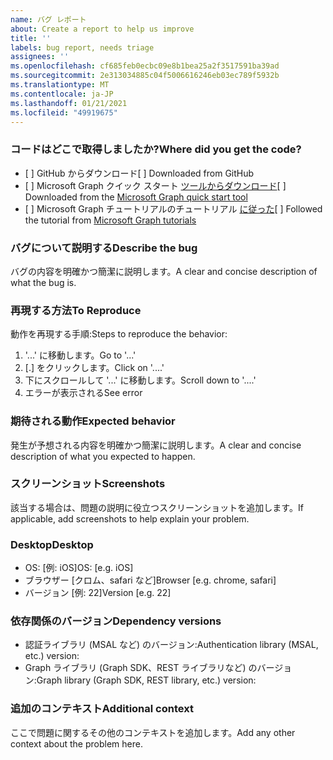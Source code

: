```yaml
---
name: バグ レポート
about: Create a report to help us improve
title: ''
labels: bug report, needs triage
assignees: ''
ms.openlocfilehash: cf685feb0ecbc09e8b1bea25a2f3517591ba39ad
ms.sourcegitcommit: 2e313034885c04f5006616246eb03ec789f5932b
ms.translationtype: MT
ms.contentlocale: ja-JP
ms.lasthandoff: 01/21/2021
ms.locfileid: "49919675"
---
```

### <a name="where-did-you-get-the-code"></a><span data-ttu-id="d56c2-102">コードはどこで取得しましたか?</span><span class="sxs-lookup"><span data-stu-id="d56c2-102">Where did you get the code?</span></span>

- <span data-ttu-id="d56c2-103">[ ] GitHub からダウンロード</span><span class="sxs-lookup"><span data-stu-id="d56c2-103">[ ] Downloaded from GitHub</span></span>
- <span data-ttu-id="d56c2-104">[ ] Microsoft Graph クイック スタート [ツールからダウンロード](https://developer.microsoft.com/graph/quick-start)</span><span class="sxs-lookup"><span data-stu-id="d56c2-104">[ ] Downloaded from the [Microsoft Graph quick start tool](https://developer.microsoft.com/graph/quick-start)</span></span>
- <span data-ttu-id="d56c2-105">[ ] Microsoft Graph チュートリアルのチュートリアル [に従った](https://docs.microsoft.com/graph/tutorials)</span><span class="sxs-lookup"><span data-stu-id="d56c2-105">[ ] Followed the tutorial from [Microsoft Graph tutorials](https://docs.microsoft.com/graph/tutorials)</span></span>

### <a name="describe-the-bug"></a><span data-ttu-id="d56c2-106">バグについて説明する</span><span class="sxs-lookup"><span data-stu-id="d56c2-106">Describe the bug</span></span>

<span data-ttu-id="d56c2-107">バグの内容を明確かつ簡潔に説明します。</span><span class="sxs-lookup"><span data-stu-id="d56c2-107">A clear and concise description of what the bug is.</span></span>

### <a name="to-reproduce"></a><span data-ttu-id="d56c2-108">再現する方法</span><span class="sxs-lookup"><span data-stu-id="d56c2-108">To Reproduce</span></span>

<span data-ttu-id="d56c2-109">動作を再現する手順:</span><span class="sxs-lookup"><span data-stu-id="d56c2-109">Steps to reproduce the behavior:</span></span>

1. <span data-ttu-id="d56c2-110">'...' に移動します。</span><span class="sxs-lookup"><span data-stu-id="d56c2-110">Go to '...'</span></span>
1. <span data-ttu-id="d56c2-111">[.] をクリックします。</span><span class="sxs-lookup"><span data-stu-id="d56c2-111">Click on '....'</span></span>
1. <span data-ttu-id="d56c2-112">下にスクロールして '...' に移動します。</span><span class="sxs-lookup"><span data-stu-id="d56c2-112">Scroll down to '....'</span></span>
1. <span data-ttu-id="d56c2-113">エラーが表示される</span><span class="sxs-lookup"><span data-stu-id="d56c2-113">See error</span></span>

### <a name="expected-behavior"></a><span data-ttu-id="d56c2-114">期待される動作</span><span class="sxs-lookup"><span data-stu-id="d56c2-114">Expected behavior</span></span>

<span data-ttu-id="d56c2-115">発生が予想される内容を明確かつ簡潔に説明します。</span><span class="sxs-lookup"><span data-stu-id="d56c2-115">A clear and concise description of what you expected to happen.</span></span>

### <a name="screenshots"></a><span data-ttu-id="d56c2-116">スクリーンショット</span><span class="sxs-lookup"><span data-stu-id="d56c2-116">Screenshots</span></span>

<span data-ttu-id="d56c2-117">該当する場合は、問題の説明に役立つスクリーンショットを追加します。</span><span class="sxs-lookup"><span data-stu-id="d56c2-117">If applicable, add screenshots to help explain your problem.</span></span>

### <a name="desktop"></a><span data-ttu-id="d56c2-118">Desktop</span><span class="sxs-lookup"><span data-stu-id="d56c2-118">Desktop</span></span>

- <span data-ttu-id="d56c2-119">OS: [例: iOS]</span><span class="sxs-lookup"><span data-stu-id="d56c2-119">OS: [e.g. iOS]</span></span>
- <span data-ttu-id="d56c2-120">ブラウザー [クロム、safari など]</span><span class="sxs-lookup"><span data-stu-id="d56c2-120">Browser [e.g. chrome, safari]</span></span>
- <span data-ttu-id="d56c2-121">バージョン [例: 22]</span><span class="sxs-lookup"><span data-stu-id="d56c2-121">Version [e.g. 22]</span></span>

### <a name="dependency-versions"></a><span data-ttu-id="d56c2-122">依存関係のバージョン</span><span class="sxs-lookup"><span data-stu-id="d56c2-122">Dependency versions</span></span>

- <span data-ttu-id="d56c2-123">認証ライブラリ (MSAL など) のバージョン:</span><span class="sxs-lookup"><span data-stu-id="d56c2-123">Authentication library (MSAL, etc.) version:</span></span>
- <span data-ttu-id="d56c2-124">Graph ライブラリ (Graph SDK、REST ライブラリなど) のバージョン:</span><span class="sxs-lookup"><span data-stu-id="d56c2-124">Graph library (Graph SDK, REST library, etc.) version:</span></span>

### <a name="additional-context"></a><span data-ttu-id="d56c2-125">追加のコンテキスト</span><span class="sxs-lookup"><span data-stu-id="d56c2-125">Additional context</span></span>

<span data-ttu-id="d56c2-126">ここで問題に関するその他のコンテキストを追加します。</span><span class="sxs-lookup"><span data-stu-id="d56c2-126">Add any other context about the problem here.</span></span>
